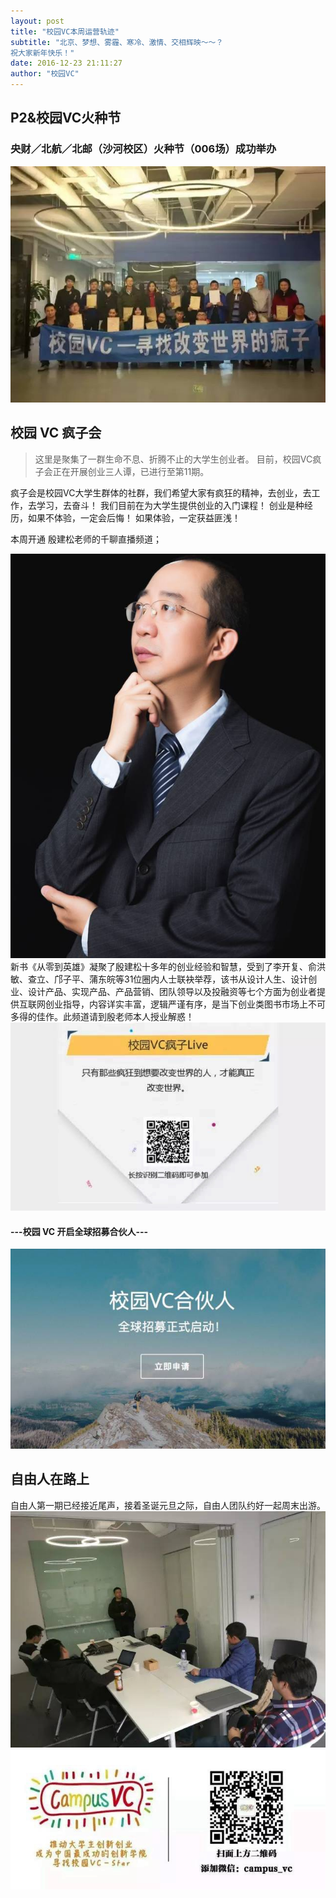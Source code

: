 ```yaml
---
layout: post
title: "校园VC本周运营轨迹"
subtitle: "北京、梦想、雾霾、寒冷、激情、交相辉映～～？
祝大家新年快乐！"
date: 2016-12-23 21:11:27
author: "校园VC"
---
```


## P2&校园VC火种节

### 央财／北航／北邮（沙河校区）火种节（006场）成功举办

![](https://raw.githubusercontent.com/MRchildNEO/mrchildneo/master/blogimg/640.jpeg)

## 校园 VC 疯子会

> 这里是聚集了一群生命不息、折腾不止的大学生创业者。
> 目前，校园VC疯子会正在开展创业三人谭，已进行至第11期。

疯子会是校园VC大学生群体的社群，我们希望大家有疯狂的精神，去创业，去工作，去学习，去奋斗！
我们目前在为大学生提供创业的入门课程！
创业是种经历，如果不体验，一定会后悔！
如果体验，一定获益匪浅！

本周开通 殷建松老师的千聊直播频道；

![](https://raw.githubusercontent.com/MRchildNEO/mrchildneo/master/blogimg/640-1.jpeg)
新书《从零到英雄》凝聚了殷建松十多年的创业经验和智慧，受到了李开复、俞洪敏、查立、邝子平、蒲东皖等31位圈内人士联袂举荐，该书从设计人生、设计创业、设计产品、实现产品、产品营销、团队领导以及投融资等七个方面为创业者提供互联网创业指导，内容详实丰富，逻辑严谨有序，是当下创业类图书市场上不可多得的佳作。此频道请到殷老师本人授业解惑！
![](https://raw.githubusercontent.com/MRchildNEO/mrchildneo/master/blogimg/图像%202017-1-30，上午12.37%20(1).jpg)

#### ---校园 VC 开启全球招募合伙人---

<a href="http://mp.weixin.qq.com/s?__biz=MzIzNjI0NzA3NA==&mid=2247484449&idx=1&sn=79a71ec2cd6863b5c4ae3b9e6f019ee7&chksm=e8db856cdfac0c7a5f351ddb4e509ccec9800be6a1aa58e69208bc07acd7d77e44cde0b4c3f7&scene=21#wechat_redirect" >![](https://raw.githubusercontent.com/MRchildNEO/mrchildneo/master/blogimg/WechatIMG6.jpeg)</a>

## 自由人在路上

自由人第一期已经接近尾声，接着圣诞元旦之际，自由人团队约好一起周末出游。
![](https://raw.githubusercontent.com/MRchildNEO/mrchildneo/master/blogimg/640-3.jpeg)
![](https://raw.githubusercontent.com/MRchildNEO/mrchildneo/master/blogimg/图像%202017-1-30，上午12.38%20(1).jpg)
